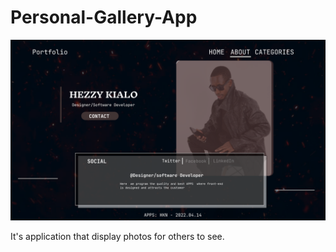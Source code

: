 # Personal-Gallery-App

![alt img](../persgallary/gallary/static/images/ART.png.png)

It's application that display photos for others to see.
